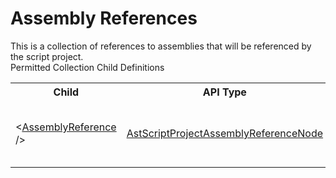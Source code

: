 # Assembly References

<div class="LanguageSummary"><div class ="SummaryItem">This is a collection of references to assemblies that will be referenced by the script project.</div></div><div class="SchemaBindingGroup"><div class="SchemaBindingGroupHeader">Permitted Collection Child Definitions</div><table id="SchemaBindingList" class="SchemaBindingList"><tbody><tr><th class="SchemaBindingNameColumnHeader">Child</th><th class="SchemaBindingTypeColumnHeader">API Type</th><th class="SchemaBindingSummaryColumnHeader">Description</th></tr><tr class="cd0"><td class="SchemaBindingName"><span class="punc">&lt;</span><a href=Varigence.Languages.Biml.Script.AstScriptProjectAssemblyReferenceNode.html">AssemblyReference</a><span class="punc"> /&gt;</span></td><td class="SchemaBindingType"><a href="../api-reference/Varigence.Languages.Biml.Script.AstScriptProjectAssemblyReferenceNode.html">AstScriptProjectAssemblyReferenceNode</a></td><td class="SchemaBindingSummary">The AstScriptProjectAssemblyReferenceNode type corresponds directly to a .NET assembly reference in a SQL Server Integration Services script project.</td></tr></tbody></table></div>